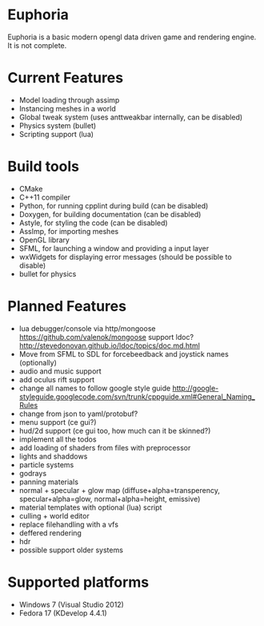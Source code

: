 Euphoria
=======

Euphoria is a basic modern opengl data driven game and rendering engine. It is not complete.

Current Features
=======
* Model loading through assimp
* Instancing meshes in a world
* Global tweak system (uses anttweakbar internally, can be disabled)
* Physics system (bullet)
* Scripting support (lua)

Build tools
=======
* CMake
* C++11 compiler
* Python, for running cpplint during build (can be disabled)
* Doxygen, for building documentation (can be disabled)
* Astyle, for styling the code (can be disabled)
* AssImp, for importing meshes
* OpenGL library
* SFML, for launching a window and providing a input layer
* wxWidgets for displaying error messages (should be possible to disable)
* bullet for physics

Planned Features
=======
* lua debugger/console via http/mongoose https://github.com/valenok/mongoose support ldoc?  http://stevedonovan.github.io/ldoc/topics/doc.md.html
* Move from SFML to SDL for forcebeedback and joystick names (optionally)
* audio and music support
* add oculus rift support
* change all names to follow google style guide http://google-styleguide.googlecode.com/svn/trunk/cppguide.xml#General_Naming_Rules
* change from json to yaml/protobuf?
* menu support (ce gui?)
* hud/2d support (ce gui too, how much can it be skinned?)
* implement all the todos
* add loading of shaders from files with preprocessor
* lights and shaddows
* particle systems
* godrays
* panning materials
* normal + specular + glow map (diffuse+alpha=transperency, specular+alpha=glow, normal+alpha=height, emissive)
* material templates with optional (lua) script
* culling + world editor
* replace filehandling with a vfs
* deffered rendering
* hdr
* possible support older systems

Supported platforms
=======
* Windows 7 (Visual Studio 2012)
* Fedora 17 (KDevelop 4.4.1)
